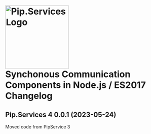 # <img src="https://uploads-ssl.webflow.com/5ea5d3315186cf5ec60c3ee4/5edf1c94ce4c859f2b188094_logo.svg" alt="Pip.Services Logo" width="200"> <br/> Synchonous Communication Components in Node.js / ES2017 Changelog

## <a name="0.0.1"></a>Pip.Services 4 0.0.1 (2023-05-24)
Moved code from PipService 3